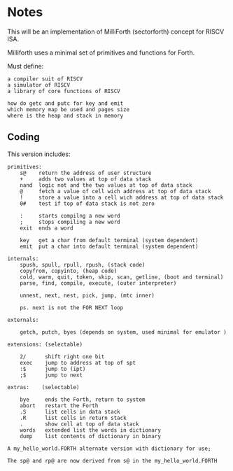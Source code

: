 # Notes

This will be an implementation of MilliForth (sectorforth) concept for RISCV ISA.

Milliforth uses a minimal set of primitives and functions for Forth.



Must define:

    a compiler suit of RISCV
    a simulator of RISCV
    a library of core functions of RISCV

    how do getc and putc for key and emit
    which memory map be used and pages size
    where is the heap and stack in memory

## Coding

This version includes: 

```
primitives:
    s@    return the address of user structure
    +     adds two values at top of data stack
    nand  logic not and the two values at top of data stack
    @     fetch a value of cell wich address at top of data stack
    !     store a value into a cell wich address at top of data stack
    0#    test if top of data stack is not zero

    :     starts compilng a new word
    ;     stops compiling a new word
    exit  ends a word

    key   get a char from default terminal (system dependent)
    emit  put a char into default terminal (system dependent)
        
internals: 
    spush, spull, rpull, rpush, (stack code)
    copyfrom, copyinto, (heap code)
    cold, warm, quit, token, skip, scan, getline, (boot and terminal)
    parse, find, compile, execute, (outer interpreter)

    unnest, next, nest, pick, jump, (mtc inner)

    ps. next is not the FOR NEXT loop    

externals:

    getch, putch, byes (depends on system, used minimal for emulator )

extensions: (selectable)

    2/      shift right one bit
    exec    jump to address at top of spt
    :$      jump to (ipt)   
    ;$      jump to next 

extras:    (selectable)

    bye     ends the Forth, return to system
    abort   restart the Forth
    .S      list cells in data stack
    .R      list cells in return stack
    .       show cell at top of data stack
    words   extended list the words in dictionary
    dump    list contents of dictionary in binary

A my_hello_world.FORTH alternate version with dictionary for use;

The sp@ and rp@ are now derived from s@ in the my_hello_world.FORTH

```

    

